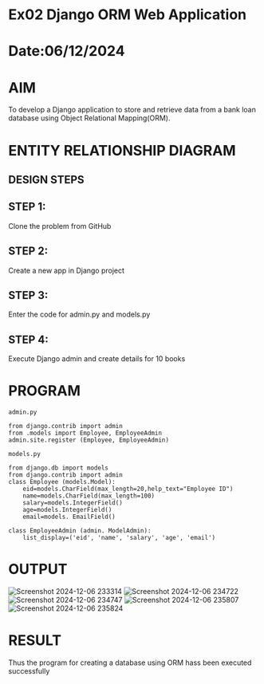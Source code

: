 # Ex02 Django ORM Web Application
# Date:06/12/2024
# AIM
To develop a Django application to store and retrieve data from a bank loan database using Object Relational Mapping(ORM).

# ENTITY RELATIONSHIP DIAGRAM
## DESIGN STEPS
## STEP 1:
Clone the problem from GitHub

## STEP 2:
Create a new app in Django project

## STEP 3:
Enter the code for admin.py and models.py

## STEP 4:
Execute Django admin and create details for 10 books

# PROGRAM
```
admin.py

from django.contrib import admin 
from .models import Employee, EmployeeAdmin 
admin.site.register (Employee, EmployeeAdmin)

models.py

from django.db import models 
from django.contrib import admin
class Employee (models.Model):
    eid=models.CharField(max_length=20,help_text="Employee ID")         
    name=models.CharField(max_length=100)
    salary=models.IntegerField()
    age=models.IntegerField()
    email=models. EmailField()

class EmployeeAdmin (admin. ModelAdmin):
    list_display=('eid', 'name', 'salary', 'age', 'email')

```

# OUTPUT
![Screenshot 2024-12-06 233314](https://github.com/user-attachments/assets/94b98a73-c2b6-4c8b-949d-87021d5ec283)
![Screenshot 2024-12-06 234722](https://github.com/user-attachments/assets/7943d4a5-772d-46c4-ad9d-3cefc1f8f1d1)
![Screenshot 2024-12-06 234747](https://github.com/user-attachments/assets/3a8a3b5c-2dc6-4ddc-bf9d-7db243feb7b5)
![Screenshot 2024-12-06 235807](https://github.com/user-attachments/assets/2a8c2c54-f244-40b9-983a-77d1134911cb)
![Screenshot 2024-12-06 235824](https://github.com/user-attachments/assets/ceebdac5-a5ea-4033-aabf-eb77450ecce1)


# RESULT
Thus the program for creating a database using ORM hass been executed successfully
